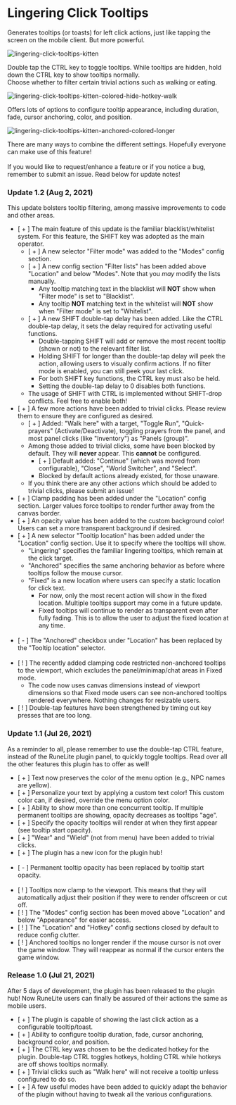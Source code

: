 # Lingering Click Tooltips

Generates tooltips (or toasts) for left click actions, just like tapping the screen on the mobile client. But more powerful.

![lingering-click-tooltips-kitten](https://user-images.githubusercontent.com/29218387/126550301-9b674927-d215-40b0-8264-24c917435304.gif)

Double tap the CTRL key to toggle tooltips. While tooltips are hidden, hold down the CTRL key to show tooltips normally. <br>
Choose whether to filter certain trivial actions such as walking or eating.

![lingering-click-tooltips-kitten-colored-hide-hotkey-walk](https://user-images.githubusercontent.com/29218387/126551486-60e6178b-731f-4f83-b4d1-535949d94001.gif)

Offers lots of options to configure tooltip appearance, including duration, fade, cursor anchoring, color, and position.

![lingering-click-tooltips-kitten-anchored-colored-longer](https://user-images.githubusercontent.com/29218387/126550321-8baad828-8e27-4c09-8065-27f7cf837931.gif)

There are many ways to combine the different settings. Hopefully everyone can make use of this feature!<br><br>
If you would like to request/enhance a feature or if you notice a bug, remember to submit an issue. Read below for update notes!<br>

### Update 1.2 (Aug 2, 2021)
This update bolsters tooltip filtering, among massive improvements to code and other areas.
* [ + ] The main feature of this update is the familiar blacklist/whitelist system. For this feature, the SHIFT key was adopted as the main operator.
  * [ + ] A new selector "Filter mode" was added to the "Modes" config section.
  * [ + ] A new config section "Filter lists" has been added above "Location" and below "Modes". Note that you _may_ modify the lists manually.
    * Any tooltip matching text in the blacklist will **NOT** show when "Filter mode" is set to "Blacklist".
    * Any tooltip **NOT** matching text in the whitelist will **NOT** show when "Filter mode" is set to "Whitelist".
  * [ + ] A new SHIFT double-tap delay has been added. Like the CTRL double-tap delay, it sets the delay required for activating useful functions.
    * Double-tapping SHIFT will add or remove the most recent tooltip (shown or not) to the relevant filter list.
    * Holding SHIFT for longer than the double-tap delay will peek the action, allowing users to visually confirm actions. If no filter mode is enabled, you can still peek your last click.
    * For both SHIFT key functions, the CTRL key must also be held.
    * Setting the double-tap delay to 0 disables both functions.
  * The usage of SHIFT with CTRL is implemented without SHIFT-drop conflicts. Feel free to enable both!
* [ + ] A few more actions have been added to trivial clicks. Please review them to ensure they are configured as desired.
  * [ + ] Added: "Walk here" with a target, "Toggle Run", "Quick-prayers" (Activate/Deactivate), toggling prayers from the panel, and most panel clicks (like "Inventory") as "Panels (group)".
  * Among those added to trivial clicks, some have been blocked by default. They will **never** appear. This **cannot** be configured.
    * [ + ] Default added: "Continue" (which was moved from configurable), "Close", "World Switcher", and "Select".
    * Blocked by default actions already existed, for those unaware.
  * If you think there are any other actions which should be added to trivial clicks, please submit an issue!
* [ + ] Clamp padding has been added under the "Location" config section. Larger values force tooltips to render further away from the canvas border.
* [ + ] An opacity value has been added to the custom background color! Users can set a more transparent background if desired.
* [ + ] A new selector "Tooltip location" has been added under the "Location" config section. Use it to specify where the tooltips will show.
  * "Lingering" specifies the familiar lingering tooltips, which remain at the click target.
  * "Anchored" specifies the same anchoring behavior as before where tooltips follow the mouse cursor.
  * "Fixed" is a new location where users can specify a static location for click text.
    * For now, only the most recent action will show in the fixed location. Multiple tooltips support may come in a future update.
    * Fixed tooltips will continue to render as transparent even after fully fading. This is to allow the user to adjust the fixed location at any time.
<br><br>
* [ - ] The "Anchored" checkbox under "Location" has been replaced by the "Tooltip location" selector.
<br><br>
* [ ! ] The recently added clamping code restricted non-anchored tooltips to the viewport, which excludes the panel/minimap/chat areas in Fixed mode.
  * The code now uses canvas dimensions instead of viewport dimensions so that Fixed mode users can see non-anchored tooltips rendered everywhere. Nothing changes for resizable users.
* [ ! ] Double-tap features have been strengthened by timing out key presses that are too long.

### Update 1.1 (Jul 26, 2021)
As a reminder to all, please remember to use the double-tap CTRL feature, instead of the RuneLite plugin panel, to quickly toggle tooltips. Read over all the other features this plugin has to offer as well!
* [ + ] Text now preserves the color of the menu option (e.g., NPC names are yellow).
* [ + ] Personalize your text by applying a custom text color! This custom color can, if desired, override the menu option color.
* [ + ] Ability to show more than one concurrent tooltip. If multiple permanent tooltips are showing, opacity decreases as tooltips "age".
* [ + ] Specify the opacity tooltips will render at when they first appear (see tooltip start opacity).
* [ + ] "Wear" and "Wield" (not from menu) have been added to trivial clicks.
* [ + ] The plugin has a new icon for the plugin hub!
<br><br>
* [ - ] Permanent tooltip opacity has been replaced by tooltip start opacity.
<br><br>
* [ ! ] Tooltips now clamp to the viewport. This means that they will automatically adjust their position if they were to render offscreen or cut off.
* [ ! ] The "Modes" config section has been moved above "Location" and below "Appearance" for easier access.
* [ ! ] The "Location" and "Hotkey" config sections closed by default to reduce config clutter.
* [ ! ] Anchored tooltips no longer render if the mouse cursor is not over the game window. They will reappear as normal if the cursor enters the game window.

### Release 1.0 (Jul 21, 2021)
After 5 days of development, the plugin has been released to the plugin hub! Now RuneLite users can finally be assured of their actions the same as mobile users.
* [ + ] The plugin is capable of showing the last click action as a configurable tooltip/toast.
* [ + ] Ability to configure tooltip duration, fade, cursor anchoring, background color, and position.
* [ + ] The CTRL key was chosen to be the dedicated hotkey for the plugin. Double-tap CTRL toggles hotkeys, holding CTRL while hotkeys are off shows tooltips normally.
* [ + ] Trivial clicks such as "Walk here" will not receive a tooltip unless configured to do so.
* [ + ] A few useful modes have been added to quickly adapt the behavior of the plugin without having to tweak all the various configurations.

